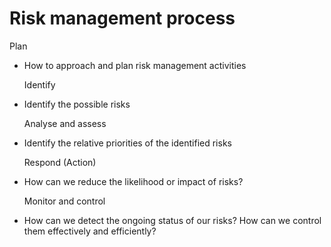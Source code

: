# Risk management process

Plan

* How to approach and plan risk management activities

  Identify

* Identify the possible risks

  Analyse and assess

* Identify the relative priorities of the identified risks

  Respond \(Action\)

* How can we reduce the likelihood or impact of risks?

  Monitor and control

* How can we detect the ongoing status of our risks? How can we control them effectively and efficiently? 

